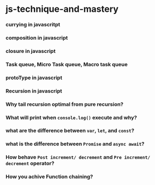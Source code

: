 # js-technique-and-mastery

### currying in javascritpt

### composition in javascript

### closure in javascript

### Task queue, Micro Task queue, Macro task queue

### protoType in javascript

### Recursion in javascript

### Why tail recursion optimal from pure recursion?

### What will print when `console.log()` execute and why?

### what are the difference between `var`, `let`, and `const`?

### what is the difference between `Promise` and `async await`?

### How behave `Post increment/ decrement` and `Pre increment/ decrement` operator?

### How you achive Function chaining?
